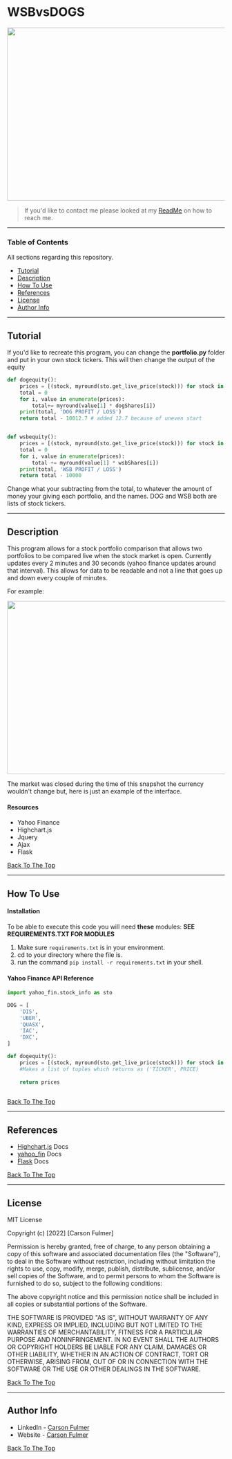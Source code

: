 
# WSBvsDOGS

<img src="https://cdn.discordapp.com/attachments/951616423745167370/964639145156825178/c98340_3ce9a3dfc6da439bb3083b224c3f2b3a_mv2.jpeg" data-canonical-src="https://cdn.discordapp.com/attachments/951616423745167370/964639145156825178/c98340_3ce9a3dfc6da439bb3083b224c3f2b3a_mv2.jpeg" width="550" height="400" />


> If you'd like to contact me please looked at my [ReadMe](https://github.com/carsonful/carsonful) on how to reach me.

---

### Table of Contents
All sections regarding this repository.
- [Tutorial](#tutorial)
- [Description](#description)
- [How To Use](#how-to-use)
- [References](#References)
- [License](#license)
- [Author Info](#author-info)

---

## Tutorial

If you'd like to recreate this program, you can change the **portfolio.py** folder and put 
in your own stock tickers. This will then change the output of the equity 


```py
def dogequity():
    prices = [(stock, myround(sto.get_live_price(stock))) for stock in DOG] # RETURNS STOCKS IN FORM OF ('TICKER', PRICE)
    total = 0 
    for i, value in enumerate(prices):
        total+= myround(value[1] * dogShares[i])
    print(total, 'DOG PROFIT / LOSS')
    return total - 10012.7 # added 12.7 because of uneven start


def wsbequity():
    prices = [(stock, myround(sto.get_live_price(stock))) for stock in WSB]
    total = 0
    for i, value in enumerate(prices):
        total += myround(value[1] * wsbShares[i])
    print(total, 'WSB PROFIT / LOSS')
    return total - 10000
```

Change what your subtracting from the total, to whatever the amount of money your giving each portfolio, and the names. DOG and WSB both are lists of stock tickers.

---

## Description

This program allows for a stock portfolio comparison that allows two portfolios to be 
compared live when the stock market is open. Currently updates every 2 minutes and 30 seconds (yahoo finance updates around that interval).
This allows for data to be readable and not a line that goes up and down every couple of minutes.



For example:


<img src="https://cdn.discordapp.com/attachments/951616423745167370/964650352827826246/snapchat.png" data-canonical-src="https://cdn.discordapp.com/attachments/951616423745167370/964650352827826246/snapchat.png" width="700" height="400"/>

The market was closed during the time of this snapshot the currency wouldn't change but, here is just an example of the interface.

#### Resources

- Yahoo Finance
- Highchart.js
- Jquery
- Ajax
- Flask


[Back To The Top](#WSBvsDOGS)

---

## How To Use

#### Installation
To be able to execute this code you will need **these** modules:
**SEE REQUIREMENTS.TXT FOR MODULES**
1. Make sure `requirements.txt` is in your environment.
2. cd to your directory where the file is.
3. run the command `pip install -r requirements.txt` in your shell.

#### Yahoo Finance API Reference

```py
import yahoo_fin.stock_info as sto

DOG = [
    'DIS',
    'UBER',
    'QUASX',
    'IAC',
    'DXC',
]

def dogequity():
    prices = [(stock, myround(sto.get_live_price(stock))) for stock in DOG] 
    #Makes a list of tuples which returns as ('TICKER', PRICE)
    
    return prices
        
```
[Back To The Top](#WSBvsDOGS) 

---

## References
- [Highchart.js](https://www.highcharts.com/docs/index) Docs
- [yahoo_fin](https://theautomatic.net/yahoo_fin-documentation/) Docs
- [Flask](https://flask.palletsprojects.com/en/2.1.x/) Docs


[Back To The Top](#WSBvsDOGS)

---

## License

MIT License

Copyright (c) [2022] [Carson Fulmer]

Permission is hereby granted, free of charge, to any person obtaining a copy
of this software and associated documentation files (the "Software"), to deal
in the Software without restriction, including without limitation the rights
to use, copy, modify, merge, publish, distribute, sublicense, and/or sell
copies of the Software, and to permit persons to whom the Software is
furnished to do so, subject to the following conditions:

The above copyright notice and this permission notice shall be included in all
copies or substantial portions of the Software.

THE SOFTWARE IS PROVIDED "AS IS", WITHOUT WARRANTY OF ANY KIND, EXPRESS OR
IMPLIED, INCLUDING BUT NOT LIMITED TO THE WARRANTIES OF MERCHANTABILITY,
FITNESS FOR A PARTICULAR PURPOSE AND NONINFRINGEMENT. IN NO EVENT SHALL THE
AUTHORS OR COPYRIGHT HOLDERS BE LIABLE FOR ANY CLAIM, DAMAGES OR OTHER
LIABILITY, WHETHER IN AN ACTION OF CONTRACT, TORT OR OTHERWISE, ARISING FROM,
OUT OF OR IN CONNECTION WITH THE SOFTWARE OR THE USE OR OTHER DEALINGS IN THE
SOFTWARE.

[Back To The Top](#WSBvsDOGS)

---

## Author Info

- LinkedIn - [Carson Fulmer](https://www.linkedin.com/in/carsonfulmer/)
- Website - [Carson Fulmer](http://carsonfulmer.com)

[Back To The Top](#WSBvsDOGS)



